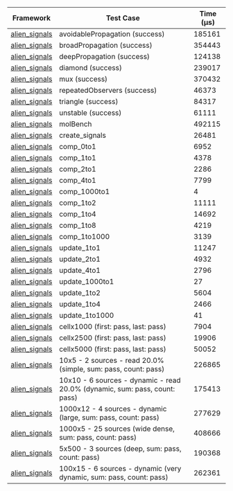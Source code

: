 | Framework | Test Case | Time (μs) |
| --- | --- | --- |
| [alien_signals](https://github.com/medz/alien-signals-dart) | avoidablePropagation (success) | 185161 |
| [alien_signals](https://github.com/medz/alien-signals-dart) | broadPropagation (success) | 354443 |
| [alien_signals](https://github.com/medz/alien-signals-dart) | deepPropagation (success) | 124138 |
| [alien_signals](https://github.com/medz/alien-signals-dart) | diamond (success) | 239017 |
| [alien_signals](https://github.com/medz/alien-signals-dart) | mux (success) | 370432 |
| [alien_signals](https://github.com/medz/alien-signals-dart) | repeatedObservers (success) | 46373 |
| [alien_signals](https://github.com/medz/alien-signals-dart) | triangle (success) | 84317 |
| [alien_signals](https://github.com/medz/alien-signals-dart) | unstable (success) | 61111 |
| [alien_signals](https://github.com/medz/alien-signals-dart) | molBench | 492115 |
| [alien_signals](https://github.com/medz/alien-signals-dart) | create_signals | 26481 |
| [alien_signals](https://github.com/medz/alien-signals-dart) | comp_0to1 | 6952 |
| [alien_signals](https://github.com/medz/alien-signals-dart) | comp_1to1 | 4378 |
| [alien_signals](https://github.com/medz/alien-signals-dart) | comp_2to1 | 2286 |
| [alien_signals](https://github.com/medz/alien-signals-dart) | comp_4to1 | 7799 |
| [alien_signals](https://github.com/medz/alien-signals-dart) | comp_1000to1 | 4 |
| [alien_signals](https://github.com/medz/alien-signals-dart) | comp_1to2 | 11111 |
| [alien_signals](https://github.com/medz/alien-signals-dart) | comp_1to4 | 14692 |
| [alien_signals](https://github.com/medz/alien-signals-dart) | comp_1to8 | 4219 |
| [alien_signals](https://github.com/medz/alien-signals-dart) | comp_1to1000 | 3139 |
| [alien_signals](https://github.com/medz/alien-signals-dart) | update_1to1 | 11247 |
| [alien_signals](https://github.com/medz/alien-signals-dart) | update_2to1 | 4932 |
| [alien_signals](https://github.com/medz/alien-signals-dart) | update_4to1 | 2796 |
| [alien_signals](https://github.com/medz/alien-signals-dart) | update_1000to1 | 27 |
| [alien_signals](https://github.com/medz/alien-signals-dart) | update_1to2 | 5604 |
| [alien_signals](https://github.com/medz/alien-signals-dart) | update_1to4 | 2466 |
| [alien_signals](https://github.com/medz/alien-signals-dart) | update_1to1000 | 41 |
| [alien_signals](https://github.com/medz/alien-signals-dart) | cellx1000 (first: pass, last: pass) | 7904 |
| [alien_signals](https://github.com/medz/alien-signals-dart) | cellx2500 (first: pass, last: pass) | 19906 |
| [alien_signals](https://github.com/medz/alien-signals-dart) | cellx5000 (first: pass, last: pass) | 50052 |
| [alien_signals](https://github.com/medz/alien-signals-dart) | 10x5 - 2 sources - read 20.0% (simple, sum: pass, count: pass) | 226865 |
| [alien_signals](https://github.com/medz/alien-signals-dart) | 10x10 - 6 sources - dynamic - read 20.0% (dynamic, sum: pass, count: pass) | 175413 |
| [alien_signals](https://github.com/medz/alien-signals-dart) | 1000x12 - 4 sources - dynamic (large, sum: pass, count: pass) | 277629 |
| [alien_signals](https://github.com/medz/alien-signals-dart) | 1000x5 - 25 sources (wide dense, sum: pass, count: pass) | 408666 |
| [alien_signals](https://github.com/medz/alien-signals-dart) | 5x500 - 3 sources (deep, sum: pass, count: pass) | 190368 |
| [alien_signals](https://github.com/medz/alien-signals-dart) | 100x15 - 6 sources - dynamic (very dynamic, sum: pass, count: pass) | 262361 |
